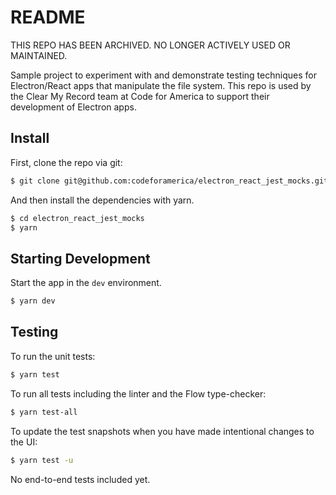 # README

THIS REPO HAS BEEN ARCHIVED. NO LONGER ACTIVELY USED OR MAINTAINED.

Sample project to experiment with and demonstrate testing techniques for Electron/React apps that manipulate the file system.
This repo is used by the Clear My Record team at Code for America to support their development of Electron apps.

## Install

First, clone the repo via git:

```bash
$ git clone git@github.com:codeforamerica/electron_react_jest_mocks.git
```

And then install the dependencies with yarn.

```bash
$ cd electron_react_jest_mocks
$ yarn
```

## Starting Development

Start the app in the `dev` environment.

```bash
$ yarn dev
```

## Testing

To run the unit tests:

```bash
$ yarn test
```

To run all tests including the linter and the Flow type-checker:

```bash
$ yarn test-all
```

To update the test snapshots when you have made intentional changes to the UI:

```bash
$ yarn test -u
```

No end-to-end tests included yet.
